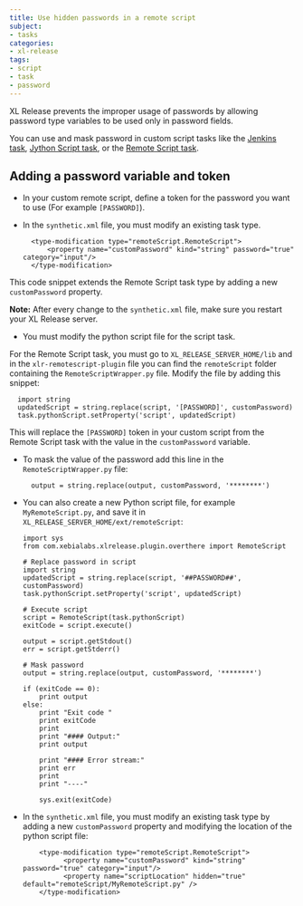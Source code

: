 ```yaml
---
title: Use hidden passwords in a remote script
subject:
- tasks
categories:
- xl-release
tags:
- script
- task
- password
---
```


XL Release prevents the improper usage of passwords by allowing password type variables to be used only in password fields.

You can use and mask password in custom script tasks like the [Jenkins task](/xl-release/how-to/create-a-jenkins-task.html), [Jython Script task](/xl-release/how-to/create-a-jython-script-task.html), or the [Remote Script task](/xl-release/how-to/remote-script-plugin.html).

## Adding a password variable and token

* In your custom remote script, define a token for the password you want to use (For example `[PASSWORD]`).
* In the `synthetic.xml` file, you must modify an existing task type.

        <type-modification type="remoteScript.RemoteScript">
            <property name="customPassword" kind="string" password="true" category="input"/>
        </type-modification>

This code snippet extends the Remote Script task type by adding a new `customPassword` property.

**Note:** After every change to the `synthetic.xml` file, make sure you restart your XL Release server.

* You must modify the python script file for the script task.

For the Remote Script task, you must go to `XL_RELEASE_SERVER_HOME/lib` and in the `xlr-remotescript-plugin` file you can find the `remoteScript` folder containing the `RemoteScriptWrapper.py` file. Modify the file by adding this snippet:

      import string
      updatedScript = string.replace(script, '[PASSWORD]', customPassword)
      task.pythonScript.setProperty('script', updatedScript)  

This will replace the `[PASSWORD]` token in your custom script from the Remote Script task with the value in the `customPassword` variable.

* To mask the value of the password add this line in the `RemoteScriptWrapper.py` file:

        output = string.replace(output, customPassword, '********')

* You can also create a new Python script file, for example `MyRemoteScript.py`, and save it in `XL_RELEASE_SERVER_HOME/ext/remoteScript`:

      import sys
      from com.xebialabs.xlrelease.plugin.overthere import RemoteScript

      # Replace password in script
      import string
      updatedScript = string.replace(script, '##PASSWORD##', customPassword)
      task.pythonScript.setProperty('script', updatedScript)

      # Execute script
      script = RemoteScript(task.pythonScript)
      exitCode = script.execute()

      output = script.getStdout()
      err = script.getStderr()

      # Mask password
      output = string.replace(output, customPassword, '********')

      if (exitCode == 0):
          print output
      else:
          print "Exit code "
          print exitCode
          print
          print "#### Output:"
          print output

          print "#### Error stream:"
          print err
          print
          print "----"

          sys.exit(exitCode)         

* In the `synthetic.xml` file, you must modify an existing task type by adding a new `customPassword` property and modifying the location of the python script file:

          <type-modification type="remoteScript.RemoteScript">
                <property name="customPassword" kind="string" password="true" category="input"/>
                <property name="scriptLocation" hidden="true" default="remoteScript/MyRemoteScript.py" />
          </type-modification>
